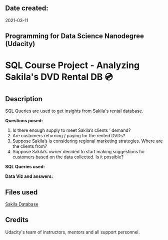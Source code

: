 ## Date created:
2021-03-11

## Programming for Data Science Nanodegree (Udacity)
# SQL Course Project - Analyzing Sakila's DVD Rental DB :cd:

## Description
SQL Queries are used to get insights from Sakila's rental database.

**Questions posed:**
1. Is there enough supply to meet Sakila’s clients ’ demand?
2. Are customers returning / paying for the rented DVDs?
3. Suppose Sakila’s is considering regional marketing strategies. Where are the clients from?
4. Suppose Sakila’s owner decided to start making suggestions for
customers based on the data collected. Is it possible?

**SQL Queries used:**

**Data Viz and answers:**

## Files used
[Sakila Database](https://downloads.mysql.com/docs/sakila-db.zip)
## Credits
Udacity's team of instructors, mentors and all support personnel.